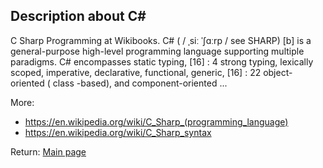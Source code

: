 ## Description about C#

C Sharp Programming at Wikibooks. C# ( / ˌsiː ˈʃɑːrp / see SHARP) [b] is a general-purpose high-level programming language supporting multiple paradigms. C# encompasses static typing, [16] : 4 strong typing, lexically scoped, imperative, declarative, functional, generic, [16] : 22 object-oriented ( class -based), and component-oriented ...

More:

* https://en.wikipedia.org/wiki/C_Sharp_(programming_language)
* https://en.wikipedia.org/wiki/C_Sharp_syntax




Return: [Main page](/output.md)